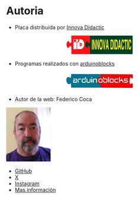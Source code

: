# Autoria

* Placa distribuida por [Innova Didactic](https://www.google.com/url?q=https://shop.innovadidactic.com/es/&sa=D&source=editors&ust=1724609615704714&usg=AOvVaw1AZ9320JyjGQ7lbZt4k4hp)

<center>

![Logo Innova Didactic](../img/innova.jpeg)

</center>

* Programas realizados con [arduinoblocks]()

<center>

![Logo AB](../img/AB.png)

</center>

* Autor de la web: Federico Coca

![Foto de perfil](../img/YO.png)

>
* [GitHub](https://github.com/fgcoca)
* [X](https://x.com/fgcoca)
* [Instagram](https://www.instagram.com/cocafederico/?hl=es)
* [Mas información](https://fgcoca.github.io/Como-documento/about/)

